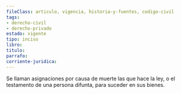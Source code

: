 ```yaml
---
fileClass: articulo, vigencia, historia-y-fuentes, codigo-civil
tags:
- derecho-civil
- derecho-privado
estado: vigente
tipo: inciso
libro:
titulo:
parrafo:
corriente-juridica:
---
```

Se llaman asignaciones por causa de muerte las que hace la ley, o el testamento de una persona difunta, para suceder en sus bienes.
